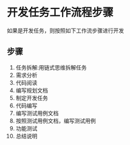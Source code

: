 # 开发任务工作流程步骤
如果是开发任务，则按照如下工作流步骤进行开发
## 步骤
1. 任务拆解:用链式思维拆解任务
2. 需求分析
3. 代码阅读
4. 编写规划文档
5. 制定开发任务
6. 代码编写
7. 编写测试用例文档
8. 按照测试用例文档，编写测试用例
9. 功能测试
10. 总结说明
